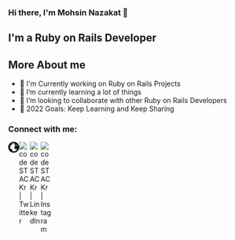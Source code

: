 ### Hi there, I'm Mohsin Nazakat 👋

## I'm a Ruby on Rails Developer


## More About me

- 🔭 I'm Currently working on Ruby on Rails Projects 
- 🌱 I’m currently learning a lot of things 
- 👯 I’m looking to collaborate with other Ruby on Rails Developers 
- 🥅 2022 Goals: Keep Learning and Keep Sharing

### Connect with me:

[<img align="left" alt="codeSTACKr.com" width="22px" src="https://raw.githubusercontent.com/iconic/open-iconic/master/svg/globe.svg" />][website]
[<img align="left" alt="codeSTACKr | Twitter" width="22px" src="https://cdn.jsdelivr.net/npm/simple-icons@v3/icons/twitter.svg" />][twitter]
[<img align="left" alt="codeSTACKr | LinkedIn" width="22px" src="https://cdn.jsdelivr.net/npm/simple-icons@v3/icons/linkedin.svg" />][linkedin]
[<img align="left" alt="codeSTACKr | Instagram" width="22px" src="https://cdn.jsdelivr.net/npm/simple-icons@v3/icons/instagram.svg" />][instagram]

[website]: https://mohsinnazakat.com
[linkedin]: https://linkedin.com/in/mohsinnazakat11
[twitter]: https://twitter.com/mohsinnazakat1
[instagram]: https://instagram.com/mohsinnazakat11
